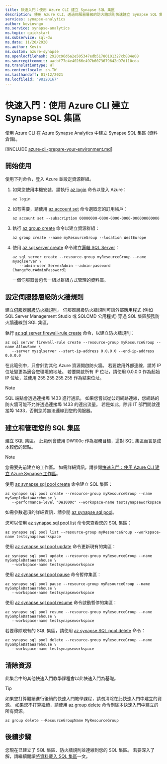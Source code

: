 ```yaml
---
title: 快速入門：使用 Azure CLI 建立 Synapse SQL 集區
description: 使用 Azure CLI，透過伺服器層級的防火牆規則快速建立 Synapse SQL 集區。
services: synapse-analytics
author: kevinvngo
ms.service: synapse-analytics
ms.topic: quickstart
ms.subservice: sql-dw
ms.date: 11/20/2020
ms.author: Kevin
ms.custom: azure-synapse
ms.openlocfilehash: 2920c96d6a2e505347edb51780101327cb884e08
ms.sourcegitcommit: aacbf77e4e40266e497b6073679642d97d110cda
ms.translationtype: HT
ms.contentlocale: zh-TW
ms.lasthandoff: 01/12/2021
ms.locfileid: "98120167"
---
```

# <a name="quickstart-create-a-synapse-sql-pool-with-azure-cli"></a>快速入門：使用 Azure CLI 建立 Synapse SQL 集區

使用 Azure CLI 在 Azure Synapse Analytics 中建立 Synapse SQL 集區 (資料倉儲)。

[!INCLUDE [azure-cli-prepare-your-environment.md](../../../includes/azure-cli-prepare-your-environment.md)]

## <a name="getting-started"></a>開始使用

使用下列命令，登入 Azure 並設定資源群組。

1. 如果您使用本機安裝，請執行 [az login](/cli/azure/reference-index#az_login) 命令以登入 Azure：

   ```azurecli
   az login
   ```

1. 如有需要，請使用 [az account set](/cli/azure/account#az_account_set) 命令選取您的訂用帳戶：

   ```azurecli
   az account set --subscription 00000000-0000-0000-0000-000000000000
   ```

1. 執行 [az group create](/cli/azure/group#az_group_create) 命令以建立資源群組：

   ```azurecli
   az group create --name myResourceGroup --location WestEurope
   ```

1. 使用 [az sql server create](/cli/azure/sql/server#az_sql_server_create) 命令建立[邏輯 SQL Server](../../azure-sql/database/logical-servers.md?toc=/azure/synapse-analytics/sql-data-warehouse/toc.json&bc=/azure/synapse-analytics/sql-data-warehouse/breadcrumb/toc.json)：

   ```azurecli
   az sql server create --resource-group myResourceGroup --name mysqlserver \
      --admin-user ServerAdmin --admin-password ChangeYourAdminPassword1
   ```

   一個伺服器會包含一組以群組方式管理的資料庫。

## <a name="configure-a-server-level-firewall-rule"></a>設定伺服器層級防火牆規則

建立[伺服器層級防火牆規則](../../azure-sql/database/firewall-configure.md?toc=/azure/synapse-analytics/sql-data-warehouse/toc.json&bc=/azure/synapse-analytics/sql-data-warehouse/breadcrumb/toc.json)。 伺服器層級防火牆規則可讓外部應用程式 (例如 SQL Server Management Studio 或 SQLCMD 公用程式) 穿過 SQL 集區服務防火牆連線到 SQL 集區。

執行 [az sql server firewall-rule create](/cli/azure/sql/server/firewall-rule#az_sql_server_firewall_rule_create) 命令，以建立防火牆規則：

```azurecli
az sql server firewall-rule create --resource-group myResourceGroup --name AllowSome \
   --server mysqlserver --start-ip-address 0.0.0.0 --end-ip-address 0.0.0.0
```

在此範例中，只會針對其他 Azure 資源開啟防火牆。 若要啟用外部連線，請將 IP 位址變更為適合您環境的地址。 若要開啟所有 IP 位址，請使用 0.0.0.0 作為起始 IP 位址，並使用 255.255.255.255 作為結束位址。

> [!NOTE]
> SQL 端點會透過連接埠 1433 進行通訊。 如果您嘗試從公司網路連線，您網路的防火牆可能不允許透過連接埠 1433 的連出流量。 若是如此，除非 IT 部門開啟連接埠 1433，否則您將無法連線到您的伺服器。
>

## <a name="create-and-manage-your-sql-pool"></a>建立和管理您的 SQL 集區

建立 SQL 集區。 此範例會使用 DW100c 作為服務目標，這對 SQL 集區而言是成本較低的起點。

> [!NOTE]
> 您需要先前建立的工作區。 如需詳細資訊，請參閱[快速入門：使用 Azure CLI 建立 Azure Synapse 工作區](../quickstart-create-workspace-cli.md)。

使用 [az synapse sql pool create](/cli/azure/ext/synapse/synapse/sql/pool#ext_synapse_az_synapse_sql_pool_create) 命令建立 SQL 集區：

```azurecli
az synapse sql pool create --resource-group myResourceGroup --name mySampleDataWarehouse \
   --performance-level "DW1000c" --workspace-name testsynapseworkspace
```

如需參數選項的詳細資訊，請參閱 [az synapse sql pool](/cli/azure/ext/synapse/synapse/sql/pool)。

您可以使用 [az synapse sql pool list](/cli/azure/ext/synapse/synapse/sql/pool#ext_synapse_az_synapse_sql_pool_list) 命令來查看您的 SQL 集區：

```azurecli
az synapse sql pool list --resource-group myResourceGroup --workspace-name testsynapseworkspace
```

使用 [az synapse sql pool update](/cli/azure/ext/synapse/synapse/sql/pool#ext_synapse_az_synapse_sql_pool_update) 命令更新現有的集區：

```azurecli
az synapse sql pool update --resource-group myResourceGroup --name mySampleDataWarehouse \
   --workspace-name testsynapseworkspace
```

使用 [az synapse sql pool pause](/cli/azure/ext/synapse/synapse/sql/pool#ext_synapse_az_synapse_sql_pool_pause) 命令暫停集區：

```azurecli
az synapse sql pool pause --resource-group myResourceGroup --name mySampleDataWarehouse \
   --workspace-name testsynapseworkspace
```

使用 [az synapse sql pool resume](/cli/azure/ext/synapse/synapse/sql/pool#ext_synapse_az_synapse_sql_pool_resume) 命令啟動暫停的集區：

```azurecli
az synapse sql pool resume --resource-group myResourceGroup --name mySampleDataWarehouse \
   --workspace-name testsynapseworkspace
```

若要移除現有的 SQL 集區，請使用 [az synapse SQL pool delete](/cli/azure/ext/synapse/synapse/sql/pool#ext_synapse_az_synapse_sql_pool_delete) 命令：

```azurecli
az synapse sql pool delete --resource-group myResourceGroup --name mySampleDataWarehouse \
   --workspace-name testsynapseworkspace
```

## <a name="clean-up-resources"></a>清除資源

此集合中的其他快速入門教學課程會以此快速入門為基礎。

> [!TIP]
> 如果您打算繼續進行後續的快速入門教學課程，請勿清除在此快速入門中建立的資源。 如果您不打算繼續，請使用 [az group delete](/cli/azure/group#az_group_delete) 命令刪除本快速入門中建立的所有資源。
>

```azurecli
az group delete --ResourceGroupName MyResourceGroup
```

## <a name="next-steps"></a>後續步驟

您現在已建立了 SQL 集區、防火牆規則並連線到您的 SQL 集區。 若要深入了解，請繼續閱讀[將資料載入 SQL 集區](./load-data-from-azure-blob-storage-using-copy.md)一文。